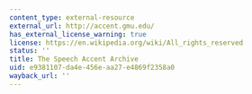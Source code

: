 ```yaml
---
content_type: external-resource
external_url: http://accent.gmu.edu/
has_external_license_warning: true
license: https://en.wikipedia.org/wiki/All_rights_reserved
status: ''
title: The Speech Accent Archive
uid: e9381107-da4e-456e-aa27-e4869f2358a0
wayback_url: ''
---
```

